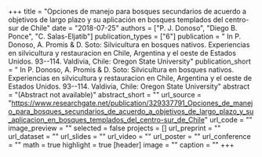 +++
title = "Opciones de manejo para bosques secundarios de acuerdo a objetivos de largo plazo y su aplicación en bosques templados del centro-sur de Chile"
date = "2018-07-25"
authors = ["P. J. Donoso", "Diego B. Ponce", "C. Salas-Eljatib"]
publication_types = ["6"]
publication = " In P. Donoso, A. Promis & D. Soto: Silvicultura en bosques nativos.	Experiencias en silvicultura y restauracion en Chile, Argentina y el oeste de Estados Unidos.  93--114. Valdivia, Chile: Oregon State University"
publication_short = " In P. Donoso, A. Promis & D. Soto: Silvicultura en bosques nativos.	Experiencias en silvicultura y restauracion en Chile, Argentina y el oeste de Estados Unidos.  93--114. Valdivia, Chile: Oregon State University"
abstract = "(Abstract not available)"
abstract_short = ""
url_source = "https://www.researchgate.net/publication/329337791_Opciones_de_manejo_para_bosques_secundarios_de_acuerdo_a_objetivos_de_largo_plazo_y_su_aplicacion_en_bosques_templados_del_centro-sur_de_Chile"
url_code = ""
image_preview = ""
selected = false
projects = []
url_preprint = ""
url_dataset = ""
url_slides = ""
url_video = ""
url_poster = ""
url_conference = ""
math = true
highlight = true
[header]
image = ""
caption = ""
+++
